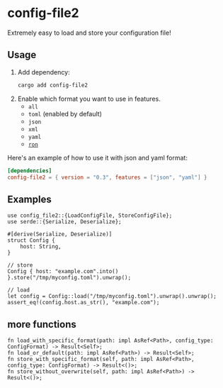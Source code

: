# config-file2

Extremely easy to load and store your configuration file!

## Usage

1. Add dependency:
   ```bash
   cargo add config-file2
   ```
2. Enable which format you want to use in features.
   - `all`
   - `toml` (enabled by default)
   - `json`
   - `xml`
   - `yaml`
   - [`ron`](https://github.com/ron-rs/ron)

Here's an example of how to use it with json and yaml format:

```toml
[dependencies]
config-file2 = { version = "0.3", features = ["json", "yaml"] }
```

## Examples

```rust, no_run
use config_file2::{LoadConfigFile, StoreConfigFile};
use serde::{Serialize, Deserialize};

#[derive(Serialize, Deserialize)]
struct Config {
    host: String,
}

// store
Config { host: "example.com".into() }.store("/tmp/myconfig.toml").unwrap();

// load
let config = Config::load("/tmp/myconfig.toml").unwrap().unwrap();
assert_eq!(config.host.as_str(), "example.com");
```

## more functions

```rust, ignore
fn load_with_specific_format(path: impl AsRef<Path>, config_type: ConfigFormat) -> Result<Self>;
fn load_or_default(path: impl AsRef<Path>) -> Result<Self>;
fn store_with_specific_format(self, path: impl AsRef<Path>, config_type: ConfigFormat) -> Result<()>;
fn store_without_overwrite(self, path: impl AsRef<Path>) -> Result<()>;
```
